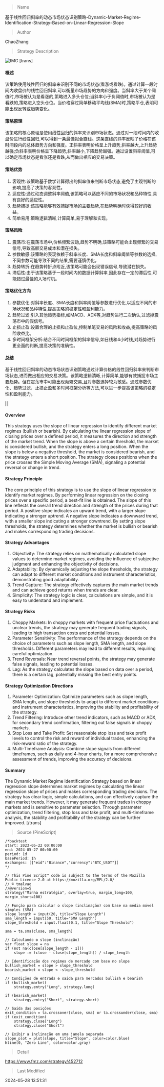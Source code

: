 
> Name

基于线性回归斜率的动态市场状态识别策略-Dynamic-Market-Regime-Identification-Strategy-Based-on-Linear-Regression-Slope

> Author

ChaoZhang

> Strategy Description

![IMG](https://www.fmz.com/upload/asset/168bd982863a02b9c83.png)
[trans]
#### 概述
该策略使用线性回归的斜率来识别不同的市场状态(看涨或看跌)。通过计算一段时间内收盘价的线性回归斜率,可以衡量市场趋势的方向和强度。当斜率大于某个阈值时,市场被认为是看涨的,策略进入多头仓位;当斜率小于负阈值时,市场被认为是看跌的,策略进入空头仓位。当价格穿过简单移动平均线(SMA)时,策略平仓,表明可能出现反转或趋势变化。

#### 策略原理
该策略的核心原理是使用线性回归的斜率来识别市场状态。通过对一段时间内的收盘价进行线性回归,可以得到一条最佳拟合直线。这条直线的斜率反映了价格在该时间段内的总体趋势方向和强度。正斜率表明价格呈上升趋势,斜率越大,上升趋势越强;负斜率表明价格呈下降趋势,斜率越小,下降趋势越强。通过设置斜率阈值,可以确定市场状态是看涨还是看跌,从而做出相应的交易决策。

#### 策略优势
1. 客观性:该策略基于数学计算得出的斜率值来判断市场状态,避免了主观判断的影响,提高了决策的客观性。
2. 适应性:通过动态调整斜率阈值,该策略可以适应不同的市场状况和品种特性,具有良好的适应性。
3. 趋势捕捉:该策略能够有效捕捉市场的主要趋势,在趋势明确时获得较好的收益。
4. 简单易用:策略逻辑清晰,计算简单,易于理解和实现。

#### 策略风险
1. 震荡市:在震荡市场中,价格频繁波动,趋势不明确,该策略可能会出现频繁的交易信号,导致高额交易成本和潜在损失。
2. 参数敏感:该策略的表现依赖于斜率长度、SMA长度和斜率阈值等参数的选择,不同参数可能导致不同的结果,需要谨慎优化。
3. 趋势转折:在趋势转折点附近,该策略可能会出现错误信号,导致潜在损失。
4. 滞后性:由于该策略基于一段时间内的数据计算斜率,因此存在一定的滞后性,可能错过最佳的入场时机。

#### 策略优化方向
1. 参数优化:对斜率长度、SMA长度和斜率阈值等参数进行优化,以适应不同的市场状况和品种特性,提高策略的稳定性和盈利能力。
2. 趋势过滤:引入其他趋势指标,如MACD、ADX等,对趋势进行二次确认,过滤掉震荡市中的假信号。
3. 止损止盈:设置合理的止损和止盈位,控制单笔交易的风险和收益,提高策略的风险收益比。
4. 多时间框架分析:结合不同时间框架的斜率信号,如日线和4小时线,对趋势进行更全面的判断,提高决策的准确性。

#### 总结
基于线性回归斜率的动态市场状态识别策略通过计算价格的线性回归斜率来判断市场状态,进而做出相应的交易决策。该策略逻辑清晰,计算简单,能够有效捕捉市场主要趋势。但在震荡市中可能出现频繁交易,且对参数选择较为敏感。通过参数优化、趋势过滤、止损止盈和多时间框架分析等方法,可以进一步提高该策略的稳定性和盈利能力。

|| 

#### Overview
This strategy uses the slope of linear regression to identify different market regimes (bullish or bearish). By calculating the linear regression slope of closing prices over a defined period, it measures the direction and strength of the market trend. When the slope is above a certain threshold, the market is considered bullish, and the strategy enters a long position. When the slope is below a negative threshold, the market is considered bearish, and the strategy enters a short position. The strategy closes positions when the price crosses the Simple Moving Average (SMA), signaling a potential reversal or change in trend.

#### Strategy Principle
The core principle of this strategy is to use the slope of linear regression to identify market regimes. By performing linear regression on the closing prices over a specific period, a best-fit line is obtained. The slope of this line reflects the overall trend direction and strength of the prices during that period. A positive slope indicates an upward trend, with a larger slope indicating a stronger uptrend. A negative slope indicates a downward trend, with a smaller slope indicating a stronger downtrend. By setting slope thresholds, the strategy determines whether the market is bullish or bearish and makes corresponding trading decisions.

#### Strategy Advantages
1. Objectivity: The strategy relies on mathematically calculated slope values to determine market regimes, avoiding the influence of subjective judgment and enhancing the objectivity of decisions.
2. Adaptability: By dynamically adjusting the slope thresholds, the strategy can adapt to different market conditions and instrument characteristics, demonstrating good adaptability.
3. Trend Capture: The strategy effectively captures the main market trends and can achieve good returns when trends are clear.
4. Simplicity: The strategy logic is clear, calculations are simple, and it is easy to understand and implement.

#### Strategy Risks
1. Choppy Markets: In choppy markets with frequent price fluctuations and unclear trends, the strategy may generate frequent trading signals, leading to high transaction costs and potential losses.
2. Parameter Sensitivity: The performance of the strategy depends on the choice of parameters such as slope length, SMA length, and slope thresholds. Different parameters may lead to different results, requiring careful optimization.
3. Trend Reversals: Near trend reversal points, the strategy may generate false signals, leading to potential losses.
4. Lag: As the strategy calculates the slope based on data over a period, there is a certain lag, potentially missing the best entry points.

#### Strategy Optimization Directions
1. Parameter Optimization: Optimize parameters such as slope length, SMA length, and slope thresholds to adapt to different market conditions and instrument characteristics, improving the stability and profitability of the strategy.
2. Trend Filtering: Introduce other trend indicators, such as MACD or ADX, for secondary trend confirmation, filtering out false signals in choppy markets.
3. Stop Loss and Take Profit: Set reasonable stop loss and take profit levels to control the risk and reward of individual trades, enhancing the risk-reward ratio of the strategy.
4. Multi-Timeframe Analysis: Combine slope signals from different timeframes, such as daily and 4-hour charts, for a more comprehensive assessment of trends, improving the accuracy of decisions.

#### Summary
The Dynamic Market Regime Identification Strategy based on linear regression slope determines market regimes by calculating the linear regression slope of prices and makes corresponding trading decisions. The strategy has clear logic, simple calculations, and can effectively capture the main market trends. However, it may generate frequent trades in choppy markets and is sensitive to parameter selection. Through parameter optimization, trend filtering, stop loss and take profit, and multi-timeframe analysis, the stability and profitability of the strategy can be further improved.
[/trans]



> Source (PineScript)

``` pinescript
/*backtest
start: 2023-05-22 00:00:00
end: 2024-05-27 00:00:00
period: 1d
basePeriod: 1h
exchanges: [{"eid":"Binance","currency":"BTC_USDT"}]
*/

// This Pine Script™ code is subject to the terms of the Mozilla Public License 2.0 at https://mozilla.org/MPL/2.0/
// © tmalvao
//@version=5
strategy("Minha estratégia", overlay=true, margin_long=100, margin_short=100)

// Função para calcular o slope (inclinação) com base na média móvel simples (SMA)
slope_length = input(20, title="Slope Length")
sma_length = input(50, title="SMA Length")
slope_threshold = input.float(0.1, title="Slope Threshold")

sma = ta.sma(close, sma_length)

// Calculando o slope (inclinação)
var float slope = na
if (not na(close[slope_length - 1]))
    slope := (close - close[slope_length]) / slope_length

// Identificação dos regimes de mercado com base no slope
bullish_market = slope > slope_threshold
bearish_market = slope < -slope_threshold

// Condições de entrada e saída para mercados bullish e bearish
if (bullish_market)
    strategy.entry("Long", strategy.long)

if (bearish_market)
    strategy.entry("Short", strategy.short)

// Saída das posições
exit_condition = ta.crossover(close, sma) or ta.crossunder(close, sma)
if (exit_condition)
    strategy.close("Long")
    strategy.close("Short")

// Exibir a inclinação em uma janela separada
slope_plot = plot(slope, title="Slope", color=color.blue)
hline(0, "Zero Line", color=color.gray)

```

> Detail

https://www.fmz.com/strategy/452712

> Last Modified

2024-05-28 13:51:31

